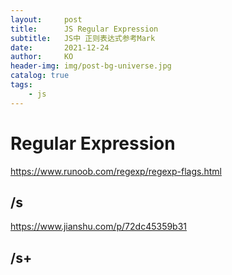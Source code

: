 ```yaml
---
layout:     post
title:      JS Regular Expression 
subtitle:   JS中 正则表达式参考Mark
date:       2021-12-24
author:     KO
header-img: img/post-bg-universe.jpg
catalog: true
tags:
    - js
---
```

# Regular Expression
https://www.runoob.com/regexp/regexp-flags.html

## /s
https://www.jianshu.com/p/72dc45359b31

## /s+


